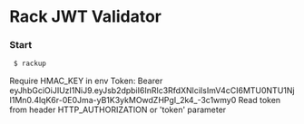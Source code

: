 # Rack JWT Validator <br/>

### Start<br/>
```sh
 $ rackup
 ```

 Require  HMAC_KEY in env
 Token: Bearer eyJhbGciOiJIUzI1NiJ9.eyJsb2dpbiI6InRlc3RfdXNlciIsImV4cCI6MTU0NTU1NjI1Mn0.4lqK6r-0E0Jma-yB1K3ykMOwdZHPgI_2k4_-3c1wmy0
 Read token from header HTTP_AUTHORIZATION or 'token' parameter
